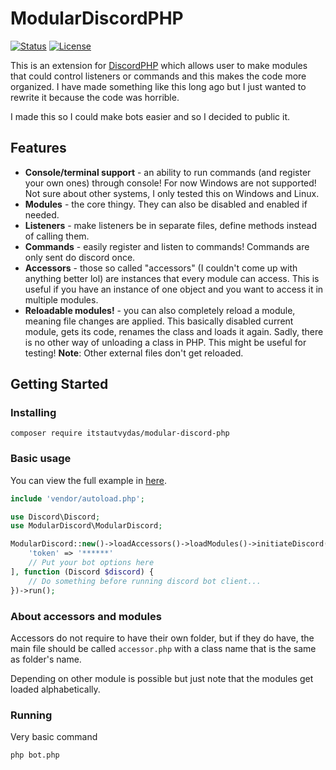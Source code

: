 <h1>ModularDiscordPHP</h1>

[![Status](https://img.shields.io/badge/status-active-success.svg)]()
[![License](https://img.shields.io/badge/license-MIT-blue.svg)](/LICENSE)

This is an extension for <a about = "_blank" href = "https://github.com/discord-php/DiscordPHP">DiscordPHP</a> which allows user to make modules that could control listeners or commands and this makes the code more organized. I have made something like this long ago but I just wanted to rewrite it because the code was horrible.

I made this so I could make bots easier and so I decided to public it.

## Features
- **Console/terminal support** - an ability to run commands (and register your own ones) through console! For now Windows are not supported! Not sure about other systems, I only tested this on Windows and Linux.
- **Modules** - the core thingy. They can also be disabled and enabled if needed.
- **Listeners** - make listeners be in separate files, define methods instead of calling them.
- **Commands** - easily register and listen to commands! Commands are only sent do discord once.
- **Accessors** - those so called "accessors" (I couldn't come up with anything better lol) are instances that every module can access. This is useful if you have an instance of one object and you want to access it in multiple modules.
- **Reloadable modules!** - you can also completely reload a module, meaning file changes are applied. This basically disabled current module, gets its code, renames the class and loads it again. Sadly, there is no other way of unloading a class in PHP. This might be useful for testing! **Note**: Other external files don't get reloaded.

## Getting Started

### Installing
```
composer require itstautvydas/modular-discord-php
```
### Basic usage
You can view the full example in [here](example).

```php
include 'vendor/autoload.php';

use Discord\Discord;
use ModularDiscord\ModularDiscord;

ModularDiscord::new()->loadAccessors()->loadModules()->initiateDiscord([
    'token' => '******'
    // Put your bot options here
], function (Discord $discord) {
    // Do something before running discord bot client...
})->run();
```

### About accessors and modules
Accessors do not require to have their own folder, but if they do have, the main file should be called `accessor.php` with a class name that is the same as folder's name.

Depending on other module is possible but just note that the modules get loaded alphabetically.

### Running
Very basic command
```
php bot.php
```
